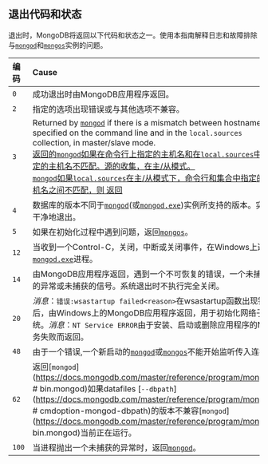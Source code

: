 ## 退出代码和状态

退出时，MongoDB将返回以下代码和状态之一。使用本指南解释日志和故障排除与[`mongod`](https://docs.mongodb.com/master/reference/program/mongod/#bin.mongod)和[`mongos`](https://docs.mongodb.com/master/reference/program/mongos/#bin.mongos)实例的问题。

| 编码  | Cause                                                        |
| :---- | :----------------------------------------------------------- |
| `0`   | 成功退出时由MongoDB应用程序返回。                            |
| `2`   | 指定的选项出现错误或与其他选项不兼容。                       |
| `3`   | Returned by [`mongod`](https://docs.mongodb.com/master/reference/program/mongod/#bin.mongod) if there is a mismatch between hostnames specified on the command line and in the `local.sources` collection, in master/slave mode.<br /><u>返回的[`mongod`](https://docs.mongodb.com/master/reference/program/mongod/#bin.mongod)如果在命令行上指定的主机名和在`local.sources`中指定的主机名不匹配。源的收集，在主/从模式。<br/>[`mongod`](https://docs.mongodb.com/master/reference/program/mongod/#bin.mongod)如果`local.sources`在主/从模式下，命令行和集合中指定的主机名之间不匹配，则 返回</u> |
| `4`   | 数据库的版本不同于[`mongod`](https://docs.mongodb.com/master/reference/program/mongod/#bin.mongod)(或[`mongod.exe`](https://docs.mongodb.com/master/reference/program/mongod.exe/#bin.mongod.exe))实例所支持的版本。实例干净地退出。 |
| `5`   | 如果在初始化过程中遇到问题，返回[`mongos`](https://docs.mongodb.com/master/reference/program/mongos/#bin.mongos)。 |
| `12`  | 当收到一个Control-C，关闭，中断或关闭事件，在Windows上返回[`mongod.exe`](https://docs.mongodb.com/master/reference/program/mongod.exe/#bin.mongod.exe)进程。 |
| `14`  | 由MongoDB应用程序返回，遇到一个不可恢复的错误，一个未捕获的异常或未捕获的信号。系统退出时不执行完全关闭。 |
| `20`  | *消息*：`错误:wsastartup failed<reason>`在wsastartup函数出现错误后，由Windows上的MongoDB应用程序返回，用于初始化网络子系统。*消息*：`NT Service ERROR`由于安装、启动或删除应用程序的NT服务失败而返回。 |
| `48`  | 由于一个错误,一个新启动的[`mongod`](https://docs.mongodb.com/master/reference/program/mongod/#bin.mongod)或[`mongos`](https://docs.mongodb.com/master/reference/program/mongos/#bin.mongos)不能开始监听传入连接。 |
| `62`  | 返回[`mongod`](https://docs.mongodb.com/master/reference/program/mongod/ # bin.mongod)如果datafiles [`--dbpath`](https://docs.mongodb.com/master/reference/program/mongod/ # cmdoption-mongod-dbpath)的版本不兼容[`mongod`](https://docs.mongodb.com/master/reference/program/mongod/ bin.mongod)当前正在运行。 |
| `100` | 当进程抛出一个未捕获的异常时，返回[`mongod`](https://docs.mongodb.com/master/reference/program/mongod/#bin.mongod)。 |